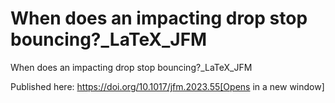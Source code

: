 # When does an impacting drop stop bouncing?_LaTeX_JFM
 When does an impacting drop stop bouncing?_LaTeX_JFM
 
Published here: https://doi.org/10.1017/jfm.2023.55[Opens in a new window]
